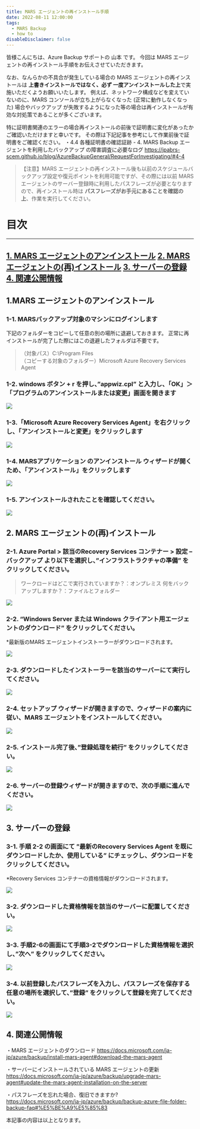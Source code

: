 ```yaml
---
title: MARS エージェントの再インストール手順
date: 2022-08-11 12:00:00
tags:
  - MARS Backup 
  - how to
disableDisclaimer: false
---
```


<!-- more -->
皆様こんにちは、Azure Backup サポートの 山本 です。
今回は MARS エージェントの再インストール手順をお伝えさせていただきます。

なお、なんらかの不具合が発生している場合の MARS エージェントの再インストールは **上書きインストールではなく、必ず 一度アンインストールした上**で実施いただくようお願いいたします。
例えば、ネットワーク構成などを変えていないのに、MARS コンソールが立ち上がらなくなった (正常に動作しなくなった) 場合やバックアップ が失敗するようになった等の場合は再インストールが有効な対処策であることが多くございます。

特に証明書関連のエラーの場合再インストールの前後で証明書に変化があったかご確認いただけますと幸いです。
その際は下記記事を参考にして作業前後で証明書をご確認ください。
 ・4.4 各種証明書の確認証跡 - 4. MARS Backup エージェントを利用したバックアップ の障害調査に必要なログ
https://jpabrs-scem.github.io/blog/AzureBackupGeneral/RequestForInvestigating/#4-4

>【注意】MARS エージェントの再インストール後も以前のスケジュールバックアップ設定や復元ポイントを利用可能ですが、その際には以前 MARS エージェントのサーバー登録時に利用したパスフレーズが必要となりますので、再インストール時は **パスフレーズがお手元にあることを確認の上**、作業を実行してください。

# 目次
-----------------------------------------------------------
[1. MARS エージェントのアンインストール](#1)
[2. MARS エージェントの(再)インストール](#2)
[3. サーバーの登録](#3)
[4. 関連公開情報](#4)
-----------------------------------------------------------


## <a id="1"></a> 1.MARS エージェントのアンインストール
### <a id="1-1"></a> 1-1. MARSバックアップ対象のマシンにログインします
 下記のフォルダーをコピーして任意の別の場所に退避しておきます。
 正常に再インストールが完了した際にはこの退避したフォルダは不要です。

>（対象パス）C:\Program Files\
>（コピーする対象のフォルダー）Microsoft Azure Recovery Services Agent

### <a id="1-2"></a> 1-2. windows ボタン + r を押し、”appwiz.cpl” と入力し、「OK」＞「プログラムのアンインストールまたは変更」画面を開きます
![](./How_to_re-install/How_to_re-install_01.png)

 
### <a id="1-3"></a> 1-3.「Microsoft Azure Recovery Services Agent」を右クリックし、「アンインストールと変更」をクリックします

![](./How_to_re-install/How_to_re-install_02.png)
 
### <a id="1-4"></a> 1-4. MARSアプリケーション のアンインストール ウィザードが開くため、「アンインストール」をクリックします
![](./How_to_re-install/How_to_re-install_03.png)

 
### <a id="1-5"></a> 1-5. アンインストールされたことを確認してください。
![](./How_to_re-install/How_to_re-install_04.png)



## <a id="2"></a> 2. MARS エージェントの(再)インストール
### <a id="2-1"></a> 2-1. Azure Portal > 該当のRecovery Services コンテナー > 設定 – バックアップ より以下を選択し、”インフラストラクチャの準備” をクリックしてください。
> ワークロードはどこで実行されていますか？：オンプレミス
> 何をバックアップしますか？：ファイルとフォルダー

![](./How_to_re-install/How_to_re-install_05.png)


### <a id="2-2"></a> 2-2. “Windows Server または Windows クライアント用エージェントのダウンロード” をクリックしてください。
  *最新版のMARS エージェントインストーラーがダウンロードされます。

![](./How_to_re-install/How_to_re-install_06.png)


### <a id="2-3"></a> 2-3. ダウンロードしたインストーラーを該当のサーバーにて実行してください。
![](./How_to_re-install/How_to_re-install_07.png)



### <a id="2-4"></a> 2-4. セットアップ ウィザードが開きますので、ウィザードの案内に従い、MARS エージェントをインストールしてください。
![](./How_to_re-install/How_to_re-install_08.png)



### <a id="2-5"></a> 2-5. インストール完了後、”登録処理を続行” をクリックしてください。
![](./How_to_re-install/How_to_re-install_09.png)



### <a id="2-6"></a> 2-6. サーバーの登録ウィザードが開きますので、次の手順に進んでください。
![](./How_to_re-install/How_to_re-install_10.png)




## <a id="3"></a> 3. サーバーの登録
### <a id="3-1"></a> 3-1. 手順 2-2 の画面にて ”最新のRecovery Services Agent を既にダウンロードしたか、使用している” にチェックし、ダウンロードをクリックしてください。
*Recovery Services コンテナーの資格情報がダウンロードされます。

![](./How_to_re-install/How_to_re-install_11.png)


### <a id="3-2"></a>3-2. ダウンロードした資格情報を該当のサーバーに配置してください。
![](./How_to_re-install/How_to_re-install_12.png)



### <a id="3-3"></a>3-3. 手順2-6の画面にて手順3-2でダウンロードした資格情報を選択し、”次へ” をクリックしてください。
![](./How_to_re-install/How_to_re-install_13.png)



### <a id="3-4"></a>3-4. 以前登録したパスフレーズを入力し、パスフレーズを保存する任意の場所を選択して、”登録” をクリックして登録を完了してください。
![](./How_to_re-install/How_to_re-install_14.png)


## <a id="4"></a>4. 関連公開情報
・MARS エージェントのダウンロード
https://docs.microsoft.com/ja-jp/azure/backup/install-mars-agent#download-the-mars-agent

・サーバーにインストールされている MARS エージェントの更新
https://docs.microsoft.com/ja-jp/azure/backup/upgrade-mars-agent#update-the-mars-agent-installation-on-the-server

・パスフレーズを忘れた場合、復旧できますか?
https://docs.microsoft.com/ja-jp/azure/backup/backup-azure-file-folder-backup-faq#%E5%BE%A9%E5%85%83

本記事の内容は以上となります。